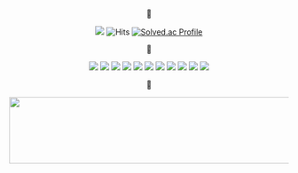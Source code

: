 <div align="center">
  <p>🌻</p>

  <a href="https://www.instagram.com/wkyu_88/" target="_blank"><img src="https://img.shields.io/badge/Instagram-E4405F?style=flat&logo=Instagram&logoColor=white"></a>  <span>![Hits](https://hits.seeyoufarm.com/api/count/incr/badge.svg?url=https%3A%2F%2Fgithub.com%2Fwkkyu088&count_bg=%23F7C845&title_bg=%23343434&icon=&icon_color=%23E7E7E7&title=hits&edge_flat=false)</span>  <span>[![Solved.ac Profile](http://mazassumnida.wtf/api/mini/generate_badge?boj=dnjsrbwls)](https://solved.ac/dnjsrbwls)</span>
  
</div>
<div align="center">
  <p>🌻</p>  
  
  <img src="https://img.shields.io/badge/React-61DAFB?style=for-the-badge&logo=React&logoColor=white">
  <img src="https://img.shields.io/badge/JavaScript-F7DF1E?style=for-the-badge&logo=JavaScript&logoColor=black">
  <img src="https://img.shields.io/badge/Python-3776AB?style=for-the-badge&logo=Python&logoColor=white">
  <img src="https://img.shields.io/badge/C-A8B9CC?style=for-the-badge&logo=C&logoColor=white">
  <img src="https://img.shields.io/badge/C++-00599C?style=for-the-badge&logo=C%2B%2B&logoColor=white">
  <img src="https://img.shields.io/badge/HTML5-E34F26?style=for-the-badge&logo=HTML5&logoColor=white">
  <img src="https://img.shields.io/badge/CSS3-1572B6?style=for-the-badge&logo=CSS3&logoColor=white">
  <img src="https://img.shields.io/badge/Node.js-339933?style=for-the-badge&logo=Node.js&logoColor=white">
  <img src="https://img.shields.io/badge/MySQL-4479A1?style=for-the-badge&logo=MySQL&logoColor=white">
  <img src="https://img.shields.io/badge/Flutter-02569B?style=for-the-badge&logo=Flutter&logoColor=white">
  <img src="https://img.shields.io/badge/Firebase-FFCA28?style=for-the-badge&logo=Firebase&logoColor=black">
  
</div>
<div align="center">
  <p></p>
  <p>🌻</p> 
  <a href="https://github.com/devxb/gitanimals">
    <img src="https://render.gitanimals.org/lines/wkkyu088?pet-id=1" width="1000" height="120"/>
  </a>
</div>
